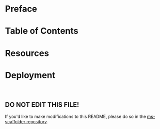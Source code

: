 # Preface

# Table of Contents

# Resources

# Deployment

# 
```

```

## DO NOT EDIT THIS FILE!
If you'd like to make modifications to this README, please do so in the [ms-scaffolder repository](https://gitlab.com/2ndwatch/microservices/templates/ms-scaffolder).